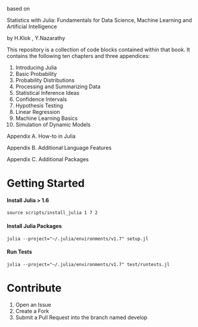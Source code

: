 
based on 

Statistics with Julia: 
Fundamentals for Data Science, Machine Learning and Artificial Intelligence

by H.Klok , Y.Nazarathy


This repository is a collection of code blocks contained within that book. 
It contains the following ten chapters and three appendices:

1. Introducing Julia
2. Basic Probability
3. Probability Distributions
4. Processing and Summarizing Data
5. Statistical Inference Ideas
6. Confidence Intervals
7. Hypothesis Testing
8. Linear Regression
9. Machine Learning Basics
10. Simulation of Dynamic Models


Appendix A. How-to in Julia

Appendix B. Additional Language Features

Appendix C. Additional Packages


# Getting Started

#### Install Julia > 1.6
```
source scripts/install_julia 1 7 2
```

#### Install Julia Packages
    
```
julia --project="~/.julia/environments/v1.7" setup.jl
```

#### Run Tests

```
julia --project="~/.julia/environments/v1.7" test/runtests.jl
```

# Contribute

1. Open an Issue
2. Create a Fork
3. Submit a Pull Request into the branch named develop 